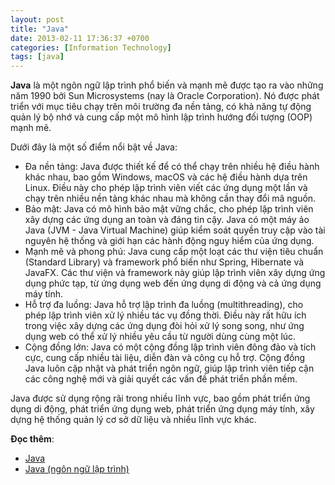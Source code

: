 ```yaml
---
layout: post
title: "Java"
date: 2013-02-11 17:36:37 +0700
categories: [Information Technology]
tags: [java]
---
```


**Java** là một ngôn ngữ lập trình phổ biến và mạnh mẽ được tạo ra vào những năm 1990 bởi Sun Microsystems (nay là Oracle Corporation). Nó được phát triển với mục tiêu chạy trên môi trường đa nền tảng, có khả năng tự động quản lý bộ nhớ và cung cấp một mô hình lập trình hướng đối tượng (OOP) mạnh mẽ.

Dưới đây là một số điểm nổi bật về Java:
- Đa nền tảng: Java được thiết kế để có thể chạy trên nhiều hệ điều hành khác nhau, bao gồm Windows, macOS và các hệ điều hành dựa trên Linux. Điều này cho phép lập trình viên viết các ứng dụng một lần và chạy trên nhiều nền tảng khác nhau mà không cần thay đổi mã nguồn.
- Bảo mật: Java có mô hình bảo mật vững chắc, cho phép lập trình viên xây dựng các ứng dụng an toàn và đáng tin cậy. Java có một máy ảo Java (JVM - Java Virtual Machine) giúp kiểm soát quyền truy cập vào tài nguyên hệ thống và giới hạn các hành động nguy hiểm của ứng dụng.
- Mạnh mẽ và phong phú: Java cung cấp một loạt các thư viện tiêu chuẩn (Standard Library) và framework phổ biến như Spring, Hibernate và JavaFX. Các thư viện và framework này giúp lập trình viên xây dựng ứng dụng phức tạp, từ ứng dụng web đến ứng dụng di động và cả ứng dụng máy tính.
- Hỗ trợ đa luồng: Java hỗ trợ lập trình đa luồng (multithreading), cho phép lập trình viên xử lý nhiều tác vụ đồng thời. Điều này rất hữu ích trong việc xây dựng các ứng dụng đòi hỏi xử lý song song, như ứng dụng web có thể xử lý nhiều yêu cầu từ người dùng cùng một lúc.
- Cộng đồng lớn: Java có một cộng đồng lập trình viên đông đảo và tích cực, cung cấp nhiều tài liệu, diễn đàn và công cụ hỗ trợ. Cộng đồng Java luôn cập nhật và phát triển ngôn ngữ, giúp lập trình viên tiếp cận các công nghệ mới và giải quyết các vấn đề phát triển phần mềm.

Java được sử dụng rộng rãi trong nhiều lĩnh vực, bao gồm phát triển ứng dụng di động, phát triển ứng dụng web, phát triển ứng dụng máy tính, xây dựng hệ thống quản lý cơ sở dữ liệu và nhiều lĩnh vực khác.

**Đọc thêm**:
- [Java](https://www.java.com/en/)
- [Java (ngôn ngữ lập trình)](https://vi.wikipedia.org/wiki/Java_(ng%C3%B4n_ng%E1%BB%AF_l%E1%BA%ADp_tr%C3%ACnh))
